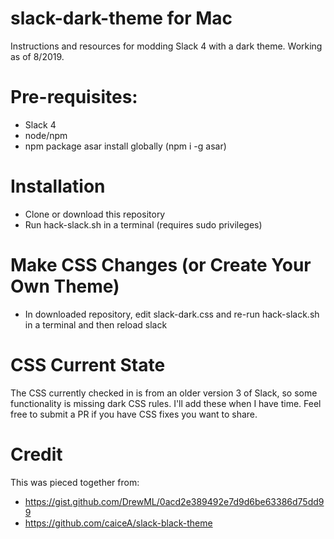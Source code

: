 # slack-dark-theme for Mac
Instructions and resources for modding Slack 4 with a dark theme. Working as of 8/2019.

# Pre-requisites:
- Slack 4
- node/npm
- npm package asar install globally (npm i -g asar)

# Installation
- Clone or download this repository
- Run hack-slack.sh in a terminal (requires sudo privileges)

# Make CSS Changes (or Create Your Own Theme)
- In downloaded repository, edit slack-dark.css and re-run hack-slack.sh in a terminal and then reload slack

# CSS Current State
The CSS currently checked in is from an older version 3 of Slack, so some functionality is missing dark CSS rules. I'll add these when I have time. Feel free to submit a PR if you have CSS fixes you want to share.

# Credit
This was pieced together from:
- https://gist.github.com/DrewML/0acd2e389492e7d9d6be63386d75dd99
- https://github.com/caiceA/slack-black-theme
